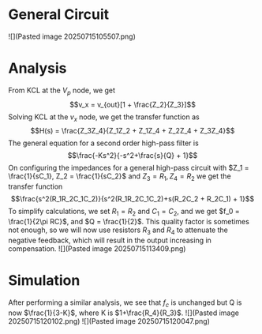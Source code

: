 # General Circuit
![](Pasted image 20250715105507.png)
# Analysis
From KCL at the $V_p$ node, we get $$v_x = v_{out}[1 + \frac{Z_2}{Z_3}]$$
Solving KCL at the $v_x$ node, we get the transfer function as $$H(s) = \frac{Z_3Z_4}{Z_1Z_2 + Z_1Z_4 + Z_2Z_4 + Z_3Z_4}$$
The general equation for a second order high-pass filter is $$\frac{-Ks^2}{-s^2+\frac{s}{Q} + 1}$$
On configuring the impedances for a general high-pass circuit with $Z_1 = \frac{1}{sC_1}, Z_2 = \frac{1}{sC_2}$ and $Z_3 = R_1, Z_4 = R_2$ we get the transfer function $$\frac{s^2(R_1R_2C_1C_2)}{s^2(R_1R_2C_1C_2)+s(R_2C_2 + R_2C_1) + 1}$$
To simplify calculations, we set $R_1 = R_2$ and $C_1 = C_2$, and we get $f_0 = \frac{1}{2\pi RC}$, and $Q = \frac{1}{2}$.
This quality factor is sometimes not enough, so we will now use resistors $R_3$ and $R_4$ to attenuate the negative feedback, which will result in the output increasing in compensation.
![](Pasted image 20250715113409.png)
# Simulation
After performing a similar analysis, we see that $f_c$ is unchanged but Q is now $\frac{1}{3-K}$, where K is $1+\frac{R_4}{R_3}$. 
![](Pasted image 20250715120102.png)
![](Pasted image 20250715120047.png)
